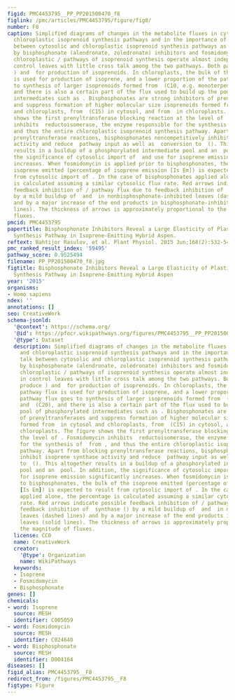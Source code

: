 ```yaml
---
figid: PMC4453795__PP_PP201500470_f8
figlink: /pmc/articles/PMC4453795/figure/fig8/
number: F8
caption: Simplified diagrams of changes in the metabolite fluxes in cytosolic and
  chloroplastic isoprenoid synthesis pathways and in the importance of the cross talk
  between cytosolic and chloroplastic isoprenoid synthesis pathways as influenced
  by bisphosphonate (alendronate, zoledronate) inhibitors and fosmidomycin. Cytosolic  and
  chloroplastic / pathways of isoprenoid synthesis operate almost independently in
  control leaves with little cross talk among the two pathways. Both pathways produce
  ) and  for production of isoprenoids. In chloroplasts, the bulk of the pathway flux
  is used for production of isoprene, and a lower proportion of the pathway flux goes
  to synthesis of larger isoprenoids formed from  (C10, e.g. monoterpenes) and  (C20),
  and there is also a certain part of the flux used to build up the pool of phosphorylated
  intermediates such as . Bisphosphonates are strong inhibitors of prenyltransferases
  and suppress formation of higher molecular size isoprenoids formed from  in cytosol
  and chloroplasts, from  (C15) in cytosol, and from  in chloroplasts. The figure
  shows the first prenyltransferase blocking reaction at the level of . Fosmidomycin
  inhibits  reductoisomerase, the enzyme responsible for the synthesis of  from ,
  and thus the entire chloroplastic isoprenoid synthesis pathway. Apart from blocking
  prenyltransferase reactions, bisphosphonates noncompetitively inhibit isoprene synthase
  activity and reduce  pathway input as well as  conversion to  (). This altogether
  results in a buildup of a phosphorylated intermediate pool and an  pool. In addition,
  the significance of cytosolic import of  and use for isoprene emission significantly
  increases. When fosmidomycin is applied prior to bisphosphonates, the bulk of the
  isoprene emitted (percentage of isoprene emission [Is Em]) is expected to result
  from cytosolic import of . In the case of bisphosphonates applied alone, the percentage
  is calculated assuming a similar cytosolic flux rate. Red arrows indicate possible
  feedback inhibition of / pathway flux due to feedback inhibition of  synthase ()
  by a mild buildup of  and  in nonbisphosphonate-inhibited leaves (dashed lines)
  and by a major increase of the end products in bisphosphonate-inhibited leaves (solid
  lines). The thickness of arrows is approximately proportional to the magnitude of
  fluxes.
pmcid: PMC4453795
papertitle: Bisphosphonate Inhibitors Reveal a Large Elasticity of Plastidic Isoprenoid
  Synthesis Pathway in Isoprene-Emitting Hybrid Aspen.
reftext: Bahtijor Rasulov, et al. Plant Physiol. 2015 Jun;168(2):532-548.
pmc_ranked_result_index: '59495'
pathway_score: 0.9525494
filename: PP_PP201500470_f8.jpg
figtitle: Bisphosphonate Inhibitors Reveal a Large Elasticity of Plastidic Isoprenoid
  Synthesis Pathway in Isoprene-Emitting Hybrid Aspen
year: '2015'
organisms:
- Homo sapiens
ndex: ''
annotations: []
seo: CreativeWork
schema-jsonld:
  '@context': https://schema.org/
  '@id': https://pfocr.wikipathways.org/figures/PMC4453795__PP_PP201500470_f8.html
  '@type': Dataset
  description: Simplified diagrams of changes in the metabolite fluxes in cytosolic
    and chloroplastic isoprenoid synthesis pathways and in the importance of the cross
    talk between cytosolic and chloroplastic isoprenoid synthesis pathways as influenced
    by bisphosphonate (alendronate, zoledronate) inhibitors and fosmidomycin. Cytosolic  and
    chloroplastic / pathways of isoprenoid synthesis operate almost independently
    in control leaves with little cross talk among the two pathways. Both pathways
    produce ) and  for production of isoprenoids. In chloroplasts, the bulk of the
    pathway flux is used for production of isoprene, and a lower proportion of the
    pathway flux goes to synthesis of larger isoprenoids formed from  (C10, e.g. monoterpenes)
    and  (C20), and there is also a certain part of the flux used to build up the
    pool of phosphorylated intermediates such as . Bisphosphonates are strong inhibitors
    of prenyltransferases and suppress formation of higher molecular size isoprenoids
    formed from  in cytosol and chloroplasts, from  (C15) in cytosol, and from  in
    chloroplasts. The figure shows the first prenyltransferase blocking reaction at
    the level of . Fosmidomycin inhibits  reductoisomerase, the enzyme responsible
    for the synthesis of  from , and thus the entire chloroplastic isoprenoid synthesis
    pathway. Apart from blocking prenyltransferase reactions, bisphosphonates noncompetitively
    inhibit isoprene synthase activity and reduce  pathway input as well as  conversion
    to  (). This altogether results in a buildup of a phosphorylated intermediate
    pool and an  pool. In addition, the significance of cytosolic import of  and use
    for isoprene emission significantly increases. When fosmidomycin is applied prior
    to bisphosphonates, the bulk of the isoprene emitted (percentage of isoprene emission
    [Is Em]) is expected to result from cytosolic import of . In the case of bisphosphonates
    applied alone, the percentage is calculated assuming a similar cytosolic flux
    rate. Red arrows indicate possible feedback inhibition of / pathway flux due to
    feedback inhibition of  synthase () by a mild buildup of  and  in nonbisphosphonate-inhibited
    leaves (dashed lines) and by a major increase of the end products in bisphosphonate-inhibited
    leaves (solid lines). The thickness of arrows is approximately proportional to
    the magnitude of fluxes.
  license: CC0
  name: CreativeWork
  creator:
    '@type': Organization
    name: WikiPathways
  keywords:
  - Isoprene
  - Fosmidomycin
  - Bisphosphonate
genes: []
chemicals:
- word: Isoprene
  source: MESH
  identifier: C005059
- word: Fosmidomycin
  source: MESH
  identifier: C024640
- word: Bisphosphonate
  source: MESH
  identifier: D004164
diseases: []
figid_alias: PMC4453795__F8
redirect_from: /figures/PMC4453795__F8
figtype: Figure
---
```

